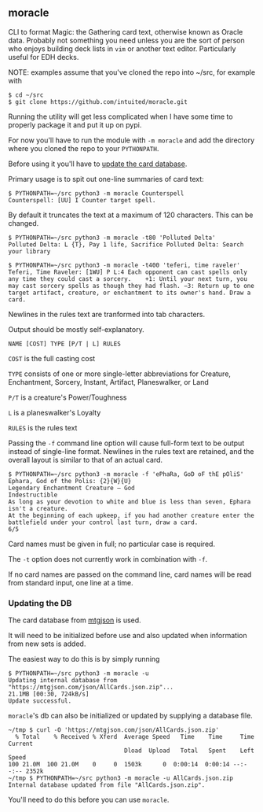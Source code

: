 ## moracle ##

CLI to format Magic: the Gathering card text, otherwise known as Oracle data.  Probably not something you need unless you are the sort of person who enjoys building deck lists in `vim` or another text editor.  Particularly useful for EDH decks.

NOTE: examples assume that you've cloned the repo into ~/src, for example with

    $ cd ~/src
    $ git clone https://github.com/intuited/moracle.git

Running the utility will get less complicated when I have some time to properly package it and put it up on pypi.

For now you'll have to run the module with `-m moracle` and add the directory where you cloned the repo to your `PYTHONPATH`.

Before using it you'll have to [update the card database](#Updating-the-DB).

Primary usage is to spit out one-line summaries of card text:

    $ PYTHONPATH=~/src python3 -m moracle Counterspell
    Counterspell: [UU] I Counter target spell.

By default it truncates the text at a maximum of 120 characters.  This can be changed.

    $ PYTHONPATH=~/src python3 -m moracle -t80 'Polluted Delta'
    Polluted Delta: L {T}, Pay 1 life, Sacrifice Polluted Delta: Search your library

    $ PYTHONPATH=~/src python3 -m moracle -t400 'teferi, time raveler'
    Teferi, Time Raveler: [1WU] P L:4 Each opponent can cast spells only any time they could cast a sorcery.	+1: Until your next turn, you may cast sorcery spells as though they had flash.	−3: Return up to one target artifact, creature, or enchantment to its owner's hand.	Draw a card.

Newlines in the rules text are tranformed into tab characters.

Output should be mostly self-explanatory.

    NAME [COST] TYPE [P/T | L] RULES

`COST` is the full casting cost

`TYPE` consists of one or more single-letter abbreviations for Creature, Enchantment, Sorcery, Instant, Artifact, Planeswalker, or Land

`P/T` is a creature's Power/Toughness

`L` is a planeswalker's Loyalty

`RULES` is the rules text

Passing the `-f` command line option will cause full-form text to be output instead of single-line format.  Newlines in the rules text are retained, and the overall layout is similar to that of an actual card.

    $ PYTHONPATH=~/src python3 -m moracle -f 'ePhaRa, GoD oF thE pOliS'
    Ephara, God of the Polis: {2}{W}{U}
    Legendary Enchantment Creature — God
    Indestructible
    As long as your devotion to white and blue is less than seven, Ephara isn't a creature.
    At the beginning of each upkeep, if you had another creature enter the battlefield under your control last turn, draw a card.
    6/5

Card names must be given in full; no particular case is required.

The `-t` option does not currently work in combination with `-f`.

If no card names are passed on the command line, card names will be read from standard input, one line at a time.

### Updating the DB ###

The card database from [mtgjson](https://mtgjson.com/#our-mission) is used.

It will need to be initialized before use and also updated when information from new sets is added.

The easiest way to do this is by simply running

    $ PYTHONPATH=~/src python3 -m moracle -u
    Updating internal database from "https://mtgjson.com/json/AllCards.json.zip"...
    21.1MB [00:30, 724kB/s]
    Update successful.

`moracle`'s db can also be initialized or updated by supplying a database file.

    ~/tmp $ curl -O 'https://mtgjson.com/json/AllCards.json.zip'
      % Total    % Received % Xferd  Average Speed   Time    Time     Time  Current
                                     Dload  Upload   Total   Spent    Left  Speed
    100 21.0M  100 21.0M    0     0  1503k      0  0:00:14  0:00:14 --:--:-- 2352k
    ~/tmp $ PYTHONPATH=~/src python3 -m moracle -u AllCards.json.zip
    Internal database updated from file "AllCards.json.zip".

You'll need to do this before you can use `moracle`.
